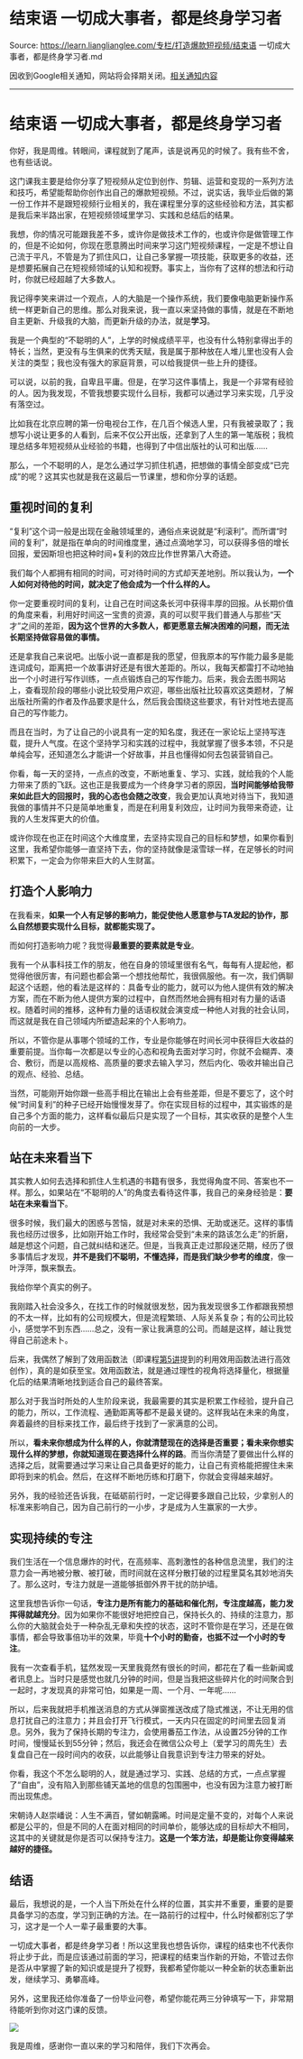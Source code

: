 # 结束语 一切成大事者，都是终身学习者 

Source: https://learn.lianglianglee.com/专栏/打造爆款短视频/结束语 一切成大事者，都是终身学习者.md

因收到Google相关通知，网站将会择期关闭。[相关通知内容](https://lumendatabase.org/notices/44265620)

---

# 结束语 一切成大事者，都是终身学习者

你好，我是周维。转眼间，课程就到了尾声，该是说再见的时候了。我有些不舍，也有些话说。

这门课我主要是给你分享了短视频从定位到创作、剪辑、运营和变现的一系列方法和技巧，希望能帮助你创作出自己的爆款短视频。不过，说实话，我毕业后做的第一份工作并不是跟短视频行业相关的，我在课程里分享的这些经验和方法，其实都是我后来半路出家，在短视频领域里学习、实践和总结后的结果。

我想，你的情况可能跟我差不多，或许你是做技术工作的，也或许你是做管理工作的，但是不论如何，你现在愿意腾出时间来学习这门短视频课程，一定是不想让自己流于平凡，不管是为了抓住风口，让自己多掌握一项技能，获取更多的收益，还是想要拓展自己在短视频领域的认知和视野。事实上，当你有了这样的想法和行动时，你就已经超越了大多数人。

我记得李笑来讲过一个观点，人的大脑是一个操作系统，我们要像电脑更新操作系统一样更新自己的思维。那么对我来说，我一直以来坚持做的事情，就是在不断地自主更新、升级我的大脑，而更新升级的办法，就是**学习**。

我是一个典型的“不聪明的人”，上学的时候成绩平平，也没有什么特别拿得出手的特长；当然，更没有与生俱来的优秀天赋，我是属于那种放在人堆儿里也没有人会关注的类型；我也没有强大的家庭背景，可以给我提供一些上升的捷径。

可以说，以前的我，自卑且平庸。但是，在学习这件事情上，我是一个非常有经验的人。因为我发现，不管我想要实现什么目标，我都可以通过学习来实现，几乎没有落空过。

比如我在北京应聘的第一份电视台工作，在几百个候选人里，只有我被录取了；我想写小说让更多的人看到，后来不仅公开出版，还拿到了人生的第一笔版税；我梳理总结多年短视频从业经验的书籍，也得到了中信出版社的认可和出版……

那么，一个不聪明的人，是怎么通过学习抓住机遇，把想做的事情全部变成“已完成”的呢？这其实也就是我在这最后一节课里，想和你分享的话题。

## 重视时间的复利

“复利”这个词一般是出现在金融领域里的，通俗点来说就是“利滚利”。而所谓“时间的复利”，就是指在单向的时间维度里，通过点滴地学习，可以获得多倍的增长回报，爱因斯坦也把这种时间+复利的效应比作世界第八大奇迹。

我们每个人都拥有相同的时间，可对待时间的方式却天差地别。所以我认为，**一个人如何对待他的时间，就决定了他会成为一个什么样的人。**

你一定要重视时间的复利，让自己在时间这条长河中获得丰厚的回报。从长期价值的角度来看，利用好时间这一宝贵的资源，真的可以熨平我们普通人与那些“天才”之间的差距，**因为这个世界的大多数人，都更愿意去解决困难的问题，而无法长期坚持做容易做的事情。**

还是拿我自己来说吧。出版小说一直都是我的愿望，但我原本的写作能力最多是能连词成句，距离把一个故事讲好还是有很大差距的。所以，我每天都雷打不动地抽出一个小时进行写作训练，一点点锻炼自己的写作能力。后来，我会去图书网站上，查看现阶段的哪些小说比较受用户欢迎，哪些出版社比较喜欢这类题材，了解出版社所需的作者及作品要求是什么，然后我会围绕这些要求，有针对性地去提高自己的写作能力。

而且在当时，为了让自己的小说具有一定的知名度，我还在一家论坛上坚持写连载，提升人气度。在这个坚持学习和实践的过程中，我就掌握了很多本领，不只是单纯会写，还知道怎么才能讲一个好故事，并且也懂得如何去包装营销自己。

你看，每一天的坚持，一点点的改变，不断地重复、学习、实践，就给我的个人能力带来了质的飞跃。这也正是我要成为一个终身学习者的原因，**当时间能够给我带来如此巨大的回报时，我的心态也会随之改变**，我会更加认真地对待当下，我知道我做的事情并不只是简单地重复，而是在利用复利效应，让时间为我带来奇迹，让我的人生发挥更大的价值。

或许你现在也正在时间这个大维度里，去坚持实现自己的目标和梦想，如果你看到这里，我希望你能够一直坚持下去，你的坚持就像是滚雪球一样，在足够长的时间积累下，一定会为你带来巨大的人生财富。

## 打造个人影响力

在我看来，**如果一个人有足够的影响力，能促使他人愿意参与TA发起的协作，那么自然想要实现什么目标，就都能实现了。**

而如何打造影响力呢？我觉得**最重要的要素就是专业**。

我有一个从事科技工作的朋友，他在自身的领域里很有名气，每每有人提起他，都觉得他很厉害，有问题也都会第一个想找他帮忙，我很佩服他。有一次，我们俩聊起这个话题，他的看法是这样的：具备专业的能力，就可以为他人提供有效的解决方案，而在不断为他人提供方案的过程中，自然而然地会拥有相对有力量的话语权。随着时间的推移，这种有力量的话语权就会演变成一种他人对我的社会认同，而这就是我在自己领域内所塑造起来的个人影响力。

所以，不管你是从事哪个领域的工作，专业是你能够在时间长河中获得巨大收益的重要前提。当你每一次都是以专业的心态和视角去面对学习时，你就不会糊弄、凑合、敷衍，而是以高规格、高质量的要求去输入学习，然后内化、吸收并输出自己的观点、经验、总结。

当然，可能刚开始你跟一些高手相比在输出上会有些差距，但是不要忘了，这个时候“时间复利”的种子已经开始慢慢发芽了。你在实现目标的过程中，其实锻炼的是自己多个方面的能力，这样看似最后只是实现了一个目标，其实收获的是整个人生向前的一大步。

## 站在未来看当下

其实教人如何去选择和抓住人生机遇的书籍有很多，我觉得角度不同、答案也不一样。那么，如果站在“不聪明的人”的角度去看待这件事，我自己的亲身经验是：**要站在未来看当下**。

很多时候，我们最大的困惑与苦恼，就是对未来的恐惧、无助或迷茫。这样的事情我也经历过很多，比如刚开始工作时，我经常会受到“未来的路该怎么走”的折磨，越是想这个问题，自己就纠结和迷茫。但是，当我真正走过那段迷茫期，经历了很多事情后才发现，**并不是我们不聪明，不懂选择，而是我们缺少参考的维度**，像一叶浮萍，飘来飘去。

我给你举个真实的例子。

我刚踏入社会没多久，在找工作的时候就很发愁，因为我发现很多工作都跟我预想的不太一样，比如有的公司规模大，但是流程繁琐、人际关系复杂；有的公司比较小，感觉学不到东西……总之，没有一家让我满意的公司。而越是这样，越让我觉得自己前途未卜。

后来，我偶然了解到了效用函数法（即课程[第5讲](https://time.geekbang.org/column/article/350270)提到的利用效用函数法进行高效创作），真的是如获至宝。效用函数法，就是通过理性的视角将选择量化，根据量化后的结果清晰地找到适合自己的最终答案。

那么对于我当时所处的人生阶段来说，我最需要的其实是积累工作经验，提升自己的能力，所以，工作流程、通勤距离等都不是最关键的。这样我站在未来的角度，奔着最终的目标来找工作，最后终于找到了一家满意的公司。

所以，**看未来你想成为什么样的人，你就清楚现在的选择是否重要；看未来你想实现什么样的梦想，你就知道现在要选择什么样的路**。而当你清楚了要做出什么样的选择之后，就需要通过学习来让自己具备更好的能力，让自己有资格能把握住未来即将到来的机会。然后，在这样不断地历练和打磨下，你就会变得越来越好。

另外，我的经验还告诉我，在砥砺前行时，一定记得要多跟自己比较，少拿别人的标准来影响自己，因为自己前行的一小步，才是成为人生赢家的一大步。

## 实现持续的专注

我们生活在一个信息爆炸的时代，在高频率、高刺激性的各种信息流里，我们的注意力会一再地被分散、被打破，而时间就在这样分散打破的过程里莫名其妙地消失了。那么这时，专注力就是一道能够抵御外界干扰的防护墙。

这里我想告诉你一句话，**专注力是所有能力的基础和催化剂，专注度越高，能力发挥得就越充分**。因为如果你不能很好地把控自己，保持长久的、持续的注意力，那么你的大脑就会处于一种杂乱无章和失控的状态，这时不管你是在学习，还是在做事情，都会导致事倍功半的效果，毕竟**十个小时的勤奋，也抵不过一个小时的专注**。

我有一次查看手机，猛然发现一天里我竟然有很长的时间，都花在了看一些新闻或者讯息上。当时只是感觉也就几分钟的时间，但是当我把这些碎片化的时间聚合到一起时，才发现真的非常可怕，如果是一周、一个月、一年呢……

所以，后来我就把手机推送消息的方式从弹窗推送改成了隐式推送，不让无用的信息打扰自己的注意力；并且会打开飞行模式，一天内只在固定的时间里去回复消息。另外，我为了保持长期的专注力，会使用番茄工作法，从设置25分钟的工作时间，慢慢延长到55分钟；然后，我还会在微信公众号上（爱学习的周先生）去复盘自己在一段时间内的收获，以此能够让自我意识到专注力带来的好处。

你看，我这个不怎么聪明的人，就是通过学习、实践、总结的方式，一点点掌握了“自由”，没有陷入到那些铺天盖地的信息的包围圈中，也没有因为注意力被打断而出现焦虑。

宋朝诗人赵崇嶓说：人生不满百，譬如朝露晞。时间是定量不变的，对每个人来说都是公平的，但是不同的人在面对相同的时间单价，能够达成的目标却大不相同，这其中的关键就是你是否可以保持专注力。**这是一个笨方法，却是能让你变得越来越好的捷径。**

## 结语

最后，我想说的是，一个人当下所处在什么样的位置，其实并不重要，重要的是要具备学习的态度，学习到正确的方法。在一路前行的过程中，什么时候都别忘了学习，这才是一个人一辈子最重要的大事。

一切成大事者，都是终身学习者！所以这里我也想告诉你，课程的结束也不代表你将止步于此，而是应该通过前面的学习，把课程的结束当作新的开始，不管过去你是否从中掌握了新的知识或是提升了视野，我都希望你能以一种全新的状态重新出发，继续学习、勇攀高峰。

另外，这里我还给你准备了一份毕业问卷，希望你能花两三分钟填写一下，非常期待能听到你对这门课的反馈。

[![](assets/5806ea91db704b60aef5e551ad770c9f.jpg)](https://jinshuju.net/f/wP3YV2)

我是周维，感谢你一直以来的学习和陪伴，我们下次再会。